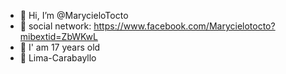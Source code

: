 - 👋 Hi, I’m @MarycieloTocto
- 👀 social network: https://www.facebook.com/Marycielotocto?mibextid=ZbWKwL
- 🌱 I' am 17 years old
- 📍 Lima-Carabayllo

<!---
MarycieloTocto/MarycieloTocto is a ✨ special ✨ repository because its `README.md` (this file) appears on your GitHub profile.
You can click the Preview link to take a look at your changes.
--->

